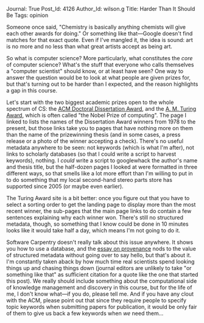 Journal: True
Post_Id: 4126
Author_Id: wilson.g
Title: Harder Than It Should Be
Tags: opinion

<p>Someone once said, "Chemistry is basically anything chemists will give each other awards for doing."  Or something like that&mdash;Google doesn't find matches for that exact quote.  Even if I've mangled it, the idea is sound: art is no more and no less than what great artists accept as being art.</p>
<p>So what is computer science?  More particularly, what constitutes the <em>core</em> of computer science?  What's the stuff that everyone who calls themselves a "computer scientist" should know, or at least have seen?  One way to answer the question would be to look at what people are given prizes for, but that's turning out to be harder than I expected, and the reason highlights a gap in this course.</p>
<p>Let's start with the two biggest academic prizes open to the whole spectrum of CS: the <a href="http://awards.acm.org/doctoral_dissertation/">ACM Doctoral Dissertation Award</a>, and the <a href="http://awards.acm.org/homepage.cfm?awd=140">A. M. Turing Award</a>, which is often called "the Nobel Prize of computing". The page I linked to lists the names of the Dissertation Award winners from 1978 to the present, but those links take you to pages that have nothing more on them than the name of the prizewinning thesis (and in some cases, a press release or a photo of the winner accepting a check).  There's no useful metadata anywhere to be seen: not keywords (which is what I'm after), not links to scholarly databases (so that I could write a script to harvest keywords), nothing. I <em>could</em> write a script to googlewhack the author's name and thesis title, but the half-dozen pages I looked at were formatted in three different ways, so that smells like a lot more effort than I'm willing to put in to do something that my local second-hand stereo parts store has supported since 2005 (or maybe even earlier).</p>
<p>The Turing Award site is a bit better: once you figure out that you have to select a sorting order to get the landing page to display more than the most recent winner, the sub-pages that the main page links to do contain a few sentences explaining why each winner won.  There's still no structured metadata, though, so something that I know could be done in 10 minutes looks like it would take half a day, which means I'm not going to do it.</p>
<p>Software Carpentry doesn't really talk about this issue anywhere. It shows you how to use a database, and the <a href="/4_0/essays/provenance.html">essay on provenance</a> nods to the value of structured metadata without going over to say hello, but that's about it. I'm constantly taken aback by how much time real scientists spend looking things up and chasing things down (journal editors are unlikely to take "or something like that" as sufficient citation for a quote like the one that started this post). We really should include something about the computational side of knowledge management and discovery in this course, but for the life of me, I don't know what&mdash;if you do, please tell me. And if you have any clout with the ACM, please point out that since they require people to specify topic keywords when submitting papers for publication, it would be only fair of them to give us back a few keywords when <em>we</em> need them...</p>
